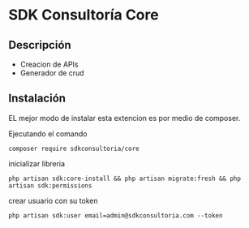 SDK Consultoría Core
====

Descripción
------------
- Creacion de APIs
- Generador de crud

Instalación
------------
EL mejor modo de instalar esta extencion es por medio de composer.

Ejecutando el comando

```
composer require sdkconsultoria/core
```

inicializar libreria

```
php artisan sdk:core-install && php artisan migrate:fresh && php artisan sdk:permissions
```

crear usuario con su token
```
php artisan sdk:user email=admin@sdkconsultoria.com --token
```


